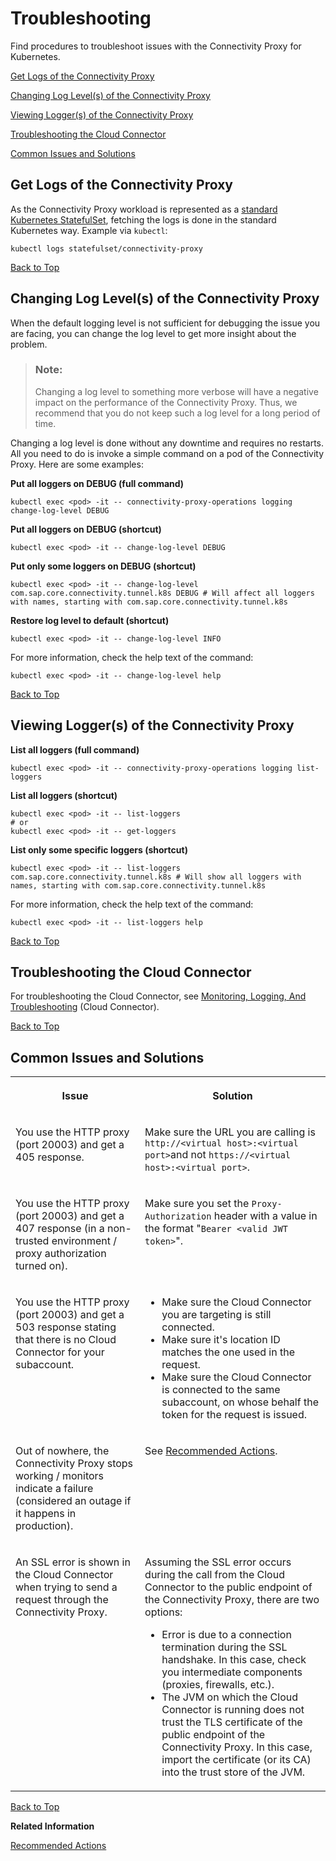 <!-- loioe7a04d9b30144f40ab0ca3b275ced93f -->

# Troubleshooting

Find procedures to troubleshoot issues with the Connectivity Proxy for Kubernetes.

[Get Logs of the Connectivity Proxy](troubleshooting-e7a04d9.md#loioe7a04d9b30144f40ab0ca3b275ced93f__get)

[Changing Log Level\(s\) of the Connectivity Proxy](troubleshooting-e7a04d9.md#loioe7a04d9b30144f40ab0ca3b275ced93f__change)

[Viewing Logger\(s\) of the Connectivity Proxy](troubleshooting-e7a04d9.md#loioe7a04d9b30144f40ab0ca3b275ced93f__view)

[Troubleshooting the Cloud Connector](troubleshooting-e7a04d9.md#loioe7a04d9b30144f40ab0ca3b275ced93f__cc)

[Common Issues and Solutions](troubleshooting-e7a04d9.md#loioe7a04d9b30144f40ab0ca3b275ced93f__issues)



<a name="loioe7a04d9b30144f40ab0ca3b275ced93f__get"/>

## Get Logs of the Connectivity Proxy

As the Connectivity Proxy workload is represented as a [standard Kubernetes StatefulSet](https://kubernetes.io/docs/concepts/workloads/controllers/statefulset/), fetching the logs is done in the standard Kubernetes way. Example via `kubectl`:

```
kubectl logs statefulset/connectivity-proxy
```

[Back to Top](troubleshooting-e7a04d9.md#loioe7a04d9b30144f40ab0ca3b275ced93f__top)



<a name="loioe7a04d9b30144f40ab0ca3b275ced93f__change"/>

## Changing Log Level\(s\) of the Connectivity Proxy

When the default logging level is not sufficient for debugging the issue you are facing, you can change the log level to get more insight about the problem.

> ### Note:  
> Changing a log level to something more verbose will have a negative impact on the performance of the Connectivity Proxy. Thus, we recommend that you do not keep such a log level for a long period of time.

Changing a log level is done without any downtime and requires no restarts. All you need to do is invoke a simple command on a pod of the Connectivity Proxy. Here are some examples:

**Put all loggers on DEBUG \(full command\)**

```
kubectl exec <pod> -it -- connectivity-proxy-operations logging change-log-level DEBUG
```

**Put all loggers on DEBUG \(shortcut\)**

```
kubectl exec <pod> -it -- change-log-level DEBUG
```

**Put only some loggers on DEBUG \(shortcut\)**

```
kubectl exec <pod> -it -- change-log-level com.sap.core.connectivity.tunnel.k8s DEBUG # Will affect all loggers with names, starting with com.sap.core.connectivity.tunnel.k8s
```

**Restore log level to default \(shortcut\)**

```
kubectl exec <pod> -it -- change-log-level INFO
```

For more information, check the help text of the command:

```
kubectl exec <pod> -it -- change-log-level help
```

[Back to Top](troubleshooting-e7a04d9.md#loioe7a04d9b30144f40ab0ca3b275ced93f__top)



<a name="loioe7a04d9b30144f40ab0ca3b275ced93f__view"/>

## Viewing Logger\(s\) of the Connectivity Proxy

**List all loggers \(full command\)**

```
kubectl exec <pod> -it -- connectivity-proxy-operations logging list-loggers
```

**List all loggers \(shortcut\)**

```
kubectl exec <pod> -it -- list-loggers
# or
kubectl exec <pod> -it -- get-loggers
```

**List only some specific loggers \(shortcut\)**

```
kubectl exec <pod> -it -- list-loggers com.sap.core.connectivity.tunnel.k8s # Will show all loggers with names, starting with com.sap.core.connectivity.tunnel.k8s
```

For more information, check the help text of the command:

```
kubectl exec <pod> -it -- list-loggers help
```

[Back to Top](troubleshooting-e7a04d9.md#loioe7a04d9b30144f40ab0ca3b275ced93f__top)



<a name="loioe7a04d9b30144f40ab0ca3b275ced93f__cc"/>

## Troubleshooting the Cloud Connector

For troubleshooting the Cloud Connector, see [Monitoring, Logging, And Troubleshooting](monitoring-logging-and-troubleshooting-e7df7f1.md) \(Cloud Connector\).

[Back to Top](troubleshooting-e7a04d9.md#loioe7a04d9b30144f40ab0ca3b275ced93f__top)



<a name="loioe7a04d9b30144f40ab0ca3b275ced93f__issues"/>

## Common Issues and Solutions


<table>
<tr>
<th valign="top">

Issue

</th>
<th valign="top">

Solution

</th>
</tr>
<tr>
<td valign="top">

You use the HTTP proxy \(port 20003\) and get a 405 response.

</td>
<td valign="top">

Make sure the URL you are calling is `http://<virtual host>:<virtual port>`and not `https://<virtual host>:<virtual port>`.

</td>
</tr>
<tr>
<td valign="top">

You use the HTTP proxy \(port 20003\) and get a 407 response \(in a non-trusted environment / proxy authorization turned on\).

</td>
<td valign="top">

Make sure you set the `Proxy-Authorization` header with a value in the format "`Bearer <valid JWT token>`".

</td>
</tr>
<tr>
<td valign="top">

You use the HTTP proxy \(port 20003\) and get a 503 response stating that there is no Cloud Connector for your subaccount.

</td>
<td valign="top">

-   Make sure the Cloud Connector you are targeting is still connected.
-   Make sure it's location ID matches the one used in the request.
-   Make sure the Cloud Connector is connected to the same subaccount, on whose behalf the token for the request is issued.



</td>
</tr>
<tr>
<td valign="top">

Out of nowhere, the Connectivity Proxy stops working / monitors indicate a failure \(considered an outage if it happens in production\).

</td>
<td valign="top">

See [Recommended Actions](recommended-actions-aec9009.md).

</td>
</tr>
<tr>
<td valign="top">

An SSL error is shown in the Cloud Connector when trying to send a request through the Connectivity Proxy.

</td>
<td valign="top">

Assuming the SSL error occurs during the call from the Cloud Connector to the public endpoint of the Connectivity Proxy, there are two options:

-   Error is due to a connection termination during the SSL handshake. In this case, check you intermediate components \(proxies, firewalls, etc.\).
-   The JVM on which the Cloud Connector is running does not trust the TLS certificate of the public endpoint of the Connectivity Proxy. In this case, import the certificate \(or its CA\) into the trust store of the JVM.



</td>
</tr>
</table>

[Back to Top](troubleshooting-e7a04d9.md#loioe7a04d9b30144f40ab0ca3b275ced93f__top)

**Related Information**  


[Recommended Actions](recommended-actions-aec9009.md "Find procedures to resolve an outage of the Connectivity Proxy for Kubernetes functionality.")

